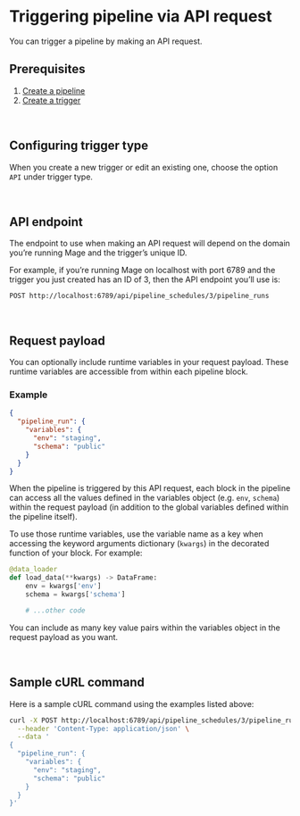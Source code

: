 # Triggering pipeline via API request

You can trigger a pipeline by making an API request.

## Prerequisites

1. [Create a pipeline](../features/orchestration/README.md#pipelines)
1. [Create a trigger](../features/orchestration/README.md#triggers)

<br />

## Configuring trigger type

When you create a new trigger or edit an existing one, choose the option `API`
under trigger type.

<br />

## API endpoint

The endpoint to use when making an API request will depend on the domain you’re
running Mage and the trigger’s unique ID.

For example, if you’re running Mage on localhost with port 6789 and the trigger you just created
has an ID of 3, then the API endpoint you’ll use is:

```
POST http://localhost:6789/api/pipeline_schedules/3/pipeline_runs
```

<br />

## Request payload

You can optionally include runtime variables in your request payload.
These runtime variables are accessible from within each pipeline block.

### Example

```json
{
  "pipeline_run": {
    "variables": {
      "env": "staging",
      "schema": "public"
    }
  }
}
```

When the pipeline is triggered by this API request,
each block in the pipeline can access all the values defined in the variables object
(e.g. `env`, `schema`) within the request payload
(in addition to the global variables defined within the pipeline itself).

To use those runtime variables, use the variable name as a key
when accessing the keyword arguments dictionary (`kwargs`) in the decorated function of your block.
For example:

```python
@data_loader
def load_data(**kwargs) -> DataFrame:
    env = kwargs['env']
    schema = kwargs['schema']

    # ...other code
```

You can include as many key value pairs within the variables object in the request payload as
you want.

<br />

## Sample cURL command

Here is a sample cURL command using the examples listed above:

```bash
curl -X POST http://localhost:6789/api/pipeline_schedules/3/pipeline_runs \
  --header 'Content-Type: application/json' \
  --data '
{
  "pipeline_run": {
    "variables": {
      "env": "staging",
      "schema": "public"
    }
  }
}'
```

<br />
